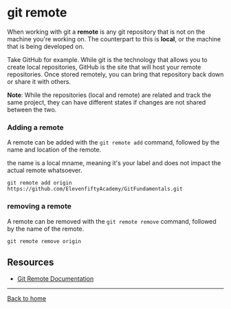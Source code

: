 # git remote

When working with git a **remote** is any git repository that is not on the machine you're working on.  The counterpart to this is **local**, or the machine that is being developed on.

Take GitHub for example.  While git is the technology that allows you to create local repositories, GitHub is the site that will host your remote repositories.  Once stored remotely, you can bring that repository back down or share it with others.

**Note**: While the repositories (local and remote) are related and track the same project, they can have different states if changes are not shared between the two.

### Adding a remote

A remote can be added with the `git remote add` command, followed by the name and location of the remote.

the name is a local mname, meaning it's your label and does not impact the actual remote whatsoever.

```
git remote add origin https://github.com/ElevenfiftyAcademy/GitFundamentals.git
```

### removing a remote

A remote can be removed with the `git remote remove` command, followed by the name of the remote.

```
git remote remove origin
```

## Resources

- [Git Remote Documentation](https://git-scm.com/docs/git-remote)

---

[Back to home](../README.md)